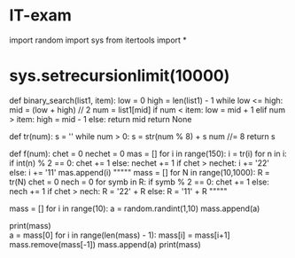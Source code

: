 # IT-exam
import random
import sys
from itertools import *
# sys.setrecursionlimit(10000)
def binary_search(list1, item):
    low = 0
    high = len(list1) - 1
    while low <= high:
        mid = (low + high) // 2
        num = list1[mid]
        if num < item:
            low = mid + 1
        elif num > item:
            high = mid - 1
        else:
            return mid
    return None

def tr(num):
    s = ''
    while num > 0:
        s = str(num % 8) + s
        num //= 8
    return s






def f(num):
    chet = 0
    nechet = 0
    mas = []
    for i in range(150):
        i = tr(i)
        for n in i:
            if int(n) % 2 == 0:
                chet += 1
            else:
                nechet += 1
        if chet > nechet:
            i += '22'
        else:
            i += '11'
        mas.append(i)
"""""
mass = []
for N in range(10,1000):
    R = tr(N)
    chet = 0
    nech = 0
    for symb in R:
        if symb % 2 == 0:
            chet += 1
        else:
            nech += 1
    if chet > nech:
        R = '22' + R
    else:
        R = '11' + R
"""""


mass = []
for i in range(10):
    a = random.randint(1,10)
    mass.append(a)

print(mass)    
a = mass[0]
for i in range(len(mass) - 1):
    mass[i] = mass[i+1]
mass.remove(mass[-1])
mass.append(a)
print(mass)
















